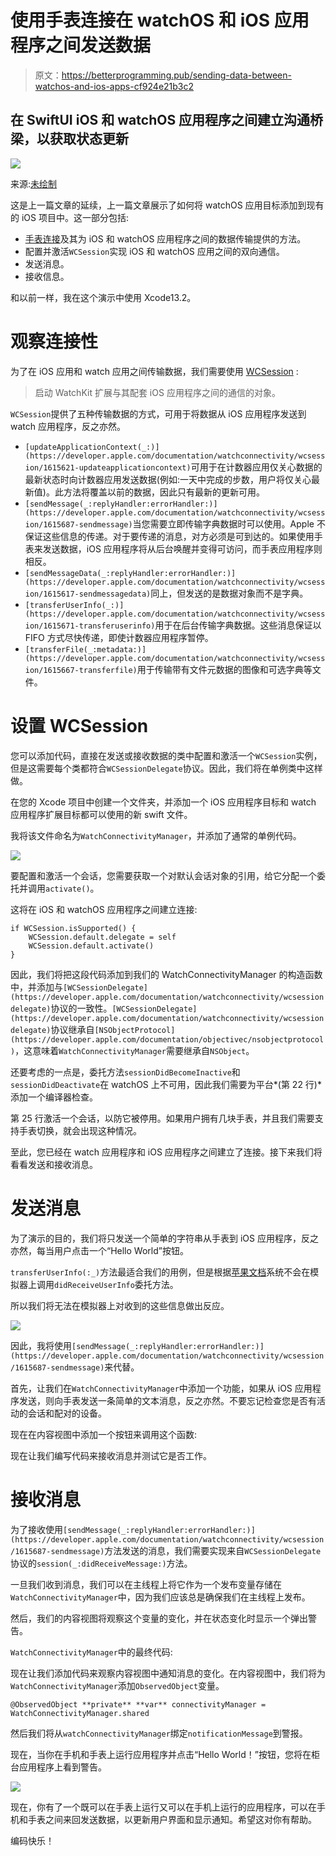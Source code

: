 # 使用手表连接在 watchOS 和 iOS 应用程序之间发送数据

> 原文：<https://betterprogramming.pub/sending-data-between-watchos-and-ios-apps-cf924e21b3c2>

## 在 SwiftUI iOS 和 watchOS 应用程序之间建立沟通桥梁，以获取状态更新

![](img/af9013bd728140496fbcbddf4e0e23a8.png)

来源:[未绘制](https://undraw.co/)

这是上一篇文章的延续，上一篇文章展示了如何将 watchOS 应用目标添加到现有的 iOS 项目中。这一部分包括:

*   [手表连接](https://developer.apple.com/documentation/watchconnectivity)及其为 iOS 和 watchOS 应用程序之间的数据传输提供的方法。
*   配置并激活`WCSession`实现 iOS 和 watchOS 应用之间的双向通信。
*   发送消息。
*   接收信息。

和以前一样，我在这个演示中使用 Xcode13.2。

# 观察连接性

为了在 iOS 应用和 watch 应用之间传输数据，我们需要使用 [WCSession](https://developer.apple.com/documentation/watchconnectivity/wcsession) :

> 启动 WatchKit 扩展与其配套 iOS 应用程序之间的通信的对象。

`WCSession`提供了五种传输数据的方式，可用于将数据从 iOS 应用程序发送到 watch 应用程序，反之亦然。

*   `[updateApplicationContext(_:)](https://developer.apple.com/documentation/watchconnectivity/wcsession/1615621-updateapplicationcontext)`可用于在计数器应用仅关心数据的最新状态时向计数器应用发送数据(例如:一天中完成的步数，用户将仅关心最新值)。此方法将覆盖以前的数据，因此只有最新的更新可用。
*   `[sendMessage(_:replyHandler:errorHandler:)](https://developer.apple.com/documentation/watchconnectivity/wcsession/1615687-sendmessage)`当您需要立即传输字典数据时可以使用。Apple 不保证这些信息的传递。对于要传递的消息，对方必须是可到达的。如果使用手表来发送数据，iOS 应用程序将从后台唤醒并变得可访问，而手表应用程序则相反。
*   `[sendMessageData(_:replyHandler:errorHandler:)](https://developer.apple.com/documentation/watchconnectivity/wcsession/1615617-sendmessagedata)`同上，但发送的是数据对象而不是字典。
*   `[transferUserInfo(_:)](https://developer.apple.com/documentation/watchconnectivity/wcsession/1615671-transferuserinfo)`用于在后台传输字典数据。这些消息保证以 FIFO 方式尽快传递，即使计数器应用程序暂停。
*   `[transferFile(_:metadata:)](https://developer.apple.com/documentation/watchconnectivity/wcsession/1615667-transferfile)`用于传输带有文件元数据的图像和可选字典等文件。

# 设置 WCSession

您可以添加代码，直接在发送或接收数据的类中配置和激活一个`WCSession`实例，但是这需要每个类都符合`WCSessionDelegate`协议。因此，我们将在单例类中这样做。

在您的 Xcode 项目中创建一个文件夹，并添加一个 iOS 应用程序目标和 watch 应用程序扩展目标都可以使用的新 swift 文件。

我将该文件命名为`WatchConnectivityManager`，并添加了通常的单例代码。

![](img/d710f654ea30250e075478153258c4ab.png)

要配置和激活一个会话，您需要获取一个对默认会话对象的引用，给它分配一个委托并调用`activate()`。

这将在 iOS 和 watchOS 应用程序之间建立连接:

```
if WCSession.isSupported() {
    WCSession.default.delegate = self    
    WCSession.default.activate()
}
```

因此，我们将把这段代码添加到我们的 WatchConnectivityManager 的构造函数中，并添加与`[WCSessionDelegate](https://developer.apple.com/documentation/watchconnectivity/wcsessiondelegate)`协议的一致性。`[WCSessionDelegate](https://developer.apple.com/documentation/watchconnectivity/wcsessiondelegate)`协议继承自`[NSObjectProtocol](https://developer.apple.com/documentation/objectivec/nsobjectprotocol)`，这意味着`WatchConnectivityManager`需要继承自`NSObject`。

还要考虑的一点是，委托方法`sessionDidBecomeInactive`和`sessionDidDeactivate`在 watchOS 上不可用，因此我们需要为平台*(第 22 行)*添加一个编译器检查。

第 25 行激活一个会话，以防它被停用。如果用户拥有几块手表，并且我们需要支持手表切换，就会出现这种情况。

至此，您已经在 watch 应用程序和 iOS 应用程序之间建立了连接。接下来我们将看看发送和接收消息。

# 发送消息

为了演示的目的，我们将只发送一个简单的字符串从手表到 iOS 应用程序，反之亦然，每当用户点击一个“Hello World”按钮。

`transferUserInfo(:_)`方法最适合我们的用例，但是根据[苹果文档](https://developer.apple.com/documentation/watchconnectivity/wcsessiondelegate/1615633-session)系统不会在模拟器上调用`didReceiveUserInfo`委托方法。

所以我们将无法在模拟器上对收到的这些信息做出反应。

![](img/7792699f4b6c00b79d6d1a8a24ac40a5.png)

因此，我将使用`[sendMessage(_:replyHandler:errorHandler:)](https://developer.apple.com/documentation/watchconnectivity/wcsession/1615687-sendmessage)`来代替。

首先，让我们在`WatchConnectivityManager`中添加一个功能，如果从 iOS 应用程序发送，则向手表发送一条简单的文本消息，反之亦然。不要忘记检查您是否有活动的会话和配对的设备。

现在在内容视图中添加一个按钮来调用这个函数:

现在让我们编写代码来接收消息并测试它是否工作。

# 接收消息

为了接收使用`[sendMessage(_:replyHandler:errorHandler:)](https://developer.apple.com/documentation/watchconnectivity/wcsession/1615687-sendmessage)`方法发送的消息，我们需要实现来自`WCSessionDelegate`协议的`session(_:didReceiveMessage:)`方法。

一旦我们收到消息，我们可以在主线程上将它作为一个发布变量存储在`WatchConnectivityManager`中，因为我们应该总是确保我们在主线程上发布。

然后，我们的内容视图将观察这个变量的变化，并在状态变化时显示一个弹出警告。

`WatchConnectivityManager`中的最终代码:

现在让我们添加代码来观察内容视图中通知消息的变化。在内容视图中，我们将为`WatchConnectivityManager`添加`ObservedObject`变量。

```
@ObservedObject **private** **var** connectivityManager = WatchConnectivityManager.shared
```

然后我们将从`watchConnectivityManager`绑定`notificationMessage`到警报。

现在，当你在手机和手表上运行应用程序并点击“Hello World！”按钮，您将在柜台应用程序上看到警告。

![](img/1f81566c8b521313bcd71cfcf940677c.png)

现在，你有了一个既可以在手表上运行又可以在手机上运行的应用程序，可以在手机和手表之间来回发送数据，以更新用户界面和显示通知。希望这对你有帮助。

编码快乐！